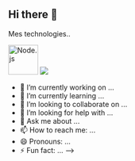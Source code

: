## Hi there 👋
Mes technologies..


<img src="https://cdn.jsdelivr.net/gh/devicons/devicon@latest/icons/nodejs/nodejs-plain-wordmark.svg" alt="Node.js" width="60"/> 
            <img src="https://cdn.jsdelivr.net/gh/devicons/devicon@latest/icons/vscode/vscode-original.svg" />
          

          
          
- 🔭 I’m currently working on ...
- 🌱 I’m currently learning ...
- 👯 I’m looking to collaborate on ...
- 🤔 I’m looking for help with ...
- 💬 Ask me about ...
- 📫 How to reach me: ...
- 😄 Pronouns: ...
- ⚡ Fun fact: ...
-->
